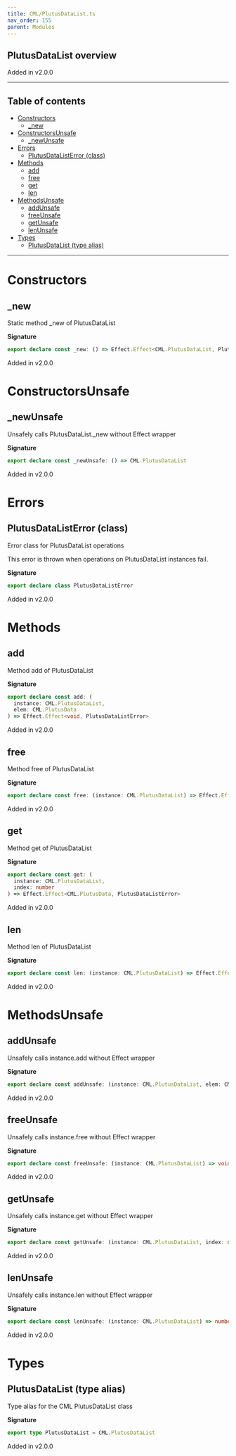 ```yaml
---
title: CML/PlutusDataList.ts
nav_order: 155
parent: Modules
---
```


## PlutusDataList overview

Added in v2.0.0

---

<h2 class="text-delta">Table of contents</h2>

- [Constructors](#constructors)
  - [\_new](#_new)
- [ConstructorsUnsafe](#constructorsunsafe)
  - [\_newUnsafe](#_newunsafe)
- [Errors](#errors)
  - [PlutusDataListError (class)](#plutusdatalisterror-class)
- [Methods](#methods)
  - [add](#add)
  - [free](#free)
  - [get](#get)
  - [len](#len)
- [MethodsUnsafe](#methodsunsafe)
  - [addUnsafe](#addunsafe)
  - [freeUnsafe](#freeunsafe)
  - [getUnsafe](#getunsafe)
  - [lenUnsafe](#lenunsafe)
- [Types](#types)
  - [PlutusDataList (type alias)](#plutusdatalist-type-alias)

---

# Constructors

## \_new

Static method \_new of PlutusDataList

**Signature**

```ts
export declare const _new: () => Effect.Effect<CML.PlutusDataList, PlutusDataListError>
```

Added in v2.0.0

# ConstructorsUnsafe

## \_newUnsafe

Unsafely calls PlutusDataList.\_new without Effect wrapper

**Signature**

```ts
export declare const _newUnsafe: () => CML.PlutusDataList
```

Added in v2.0.0

# Errors

## PlutusDataListError (class)

Error class for PlutusDataList operations

This error is thrown when operations on PlutusDataList instances fail.

**Signature**

```ts
export declare class PlutusDataListError
```

Added in v2.0.0

# Methods

## add

Method add of PlutusDataList

**Signature**

```ts
export declare const add: (
  instance: CML.PlutusDataList,
  elem: CML.PlutusData
) => Effect.Effect<void, PlutusDataListError>
```

Added in v2.0.0

## free

Method free of PlutusDataList

**Signature**

```ts
export declare const free: (instance: CML.PlutusDataList) => Effect.Effect<void, PlutusDataListError>
```

Added in v2.0.0

## get

Method get of PlutusDataList

**Signature**

```ts
export declare const get: (
  instance: CML.PlutusDataList,
  index: number
) => Effect.Effect<CML.PlutusData, PlutusDataListError>
```

Added in v2.0.0

## len

Method len of PlutusDataList

**Signature**

```ts
export declare const len: (instance: CML.PlutusDataList) => Effect.Effect<number, PlutusDataListError>
```

Added in v2.0.0

# MethodsUnsafe

## addUnsafe

Unsafely calls instance.add without Effect wrapper

**Signature**

```ts
export declare const addUnsafe: (instance: CML.PlutusDataList, elem: CML.PlutusData) => void
```

Added in v2.0.0

## freeUnsafe

Unsafely calls instance.free without Effect wrapper

**Signature**

```ts
export declare const freeUnsafe: (instance: CML.PlutusDataList) => void
```

Added in v2.0.0

## getUnsafe

Unsafely calls instance.get without Effect wrapper

**Signature**

```ts
export declare const getUnsafe: (instance: CML.PlutusDataList, index: number) => CML.PlutusData
```

Added in v2.0.0

## lenUnsafe

Unsafely calls instance.len without Effect wrapper

**Signature**

```ts
export declare const lenUnsafe: (instance: CML.PlutusDataList) => number
```

Added in v2.0.0

# Types

## PlutusDataList (type alias)

Type alias for the CML PlutusDataList class

**Signature**

```ts
export type PlutusDataList = CML.PlutusDataList
```

Added in v2.0.0
